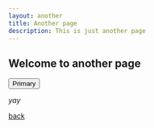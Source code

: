 ```yaml
---
layout: another
title: Another page
description: This is just another page
---
```


## Welcome to another page

<button type="button" class="btn btn-primary">Primary</button>

_yay_

[back](./)
